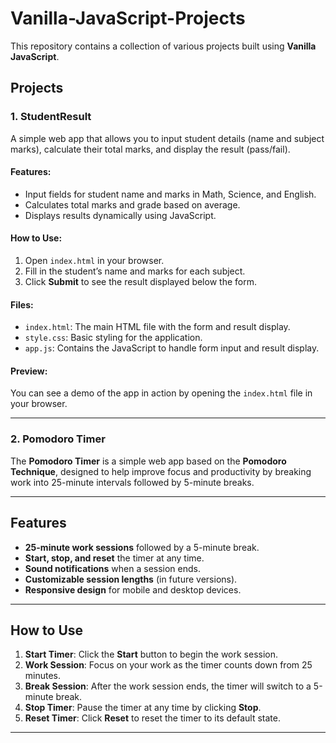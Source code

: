 # Vanilla-JavaScript-Projects

This repository contains a collection of various projects built using **Vanilla JavaScript**.

## Projects

### 1. **StudentResult**

A simple web app that allows you to input student details (name and subject marks), calculate their total marks, and display the result (pass/fail).

#### Features:

- Input fields for student name and marks in Math, Science, and English.
- Calculates total marks and grade based on average.
- Displays results dynamically using JavaScript.

#### How to Use:

1. Open `index.html` in your browser.
2. Fill in the student’s name and marks for each subject.
3. Click **Submit** to see the result displayed below the form.

#### Files:

- `index.html`: The main HTML file with the form and result display.
- `style.css`: Basic styling for the application.
- `app.js`: Contains the JavaScript to handle form input and result display.

#### Preview:

You can see a demo of the app in action by opening the `index.html` file in your browser.

---

### 2. **Pomodoro Timer**

The **Pomodoro Timer** is a simple web app based on the **Pomodoro Technique**, designed to help improve focus and productivity by breaking work into 25-minute intervals followed by 5-minute breaks.

---

## Features

- **25-minute work sessions** followed by a 5-minute break.
- **Start, stop, and reset** the timer at any time.
- **Sound notifications** when a session ends.
- **Customizable session lengths** (in future versions).
- **Responsive design** for mobile and desktop devices.

---

## How to Use

1. **Start Timer**: Click the **Start** button to begin the work session.
2. **Work Session**: Focus on your work as the timer counts down from 25 minutes.
3. **Break Session**: After the work session ends, the timer will switch to a 5-minute break.
4. **Stop Timer**: Pause the timer at any time by clicking **Stop**.
5. **Reset Timer**: Click **Reset** to reset the timer to its default state.

---
